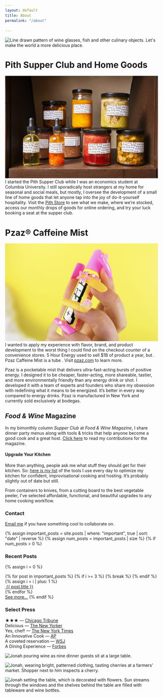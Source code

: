 ```yaml
---
layout: default
title: About
permalink: "/about"

---
```

![Line drawn pattern of wine glasses, fish and other culinary objects.]({{site.baseurl}}/images/9827b5de-d73f-41e3-959d-e674c1effbe5.jpeg)
Let's make the world a more delicious place.


# Pith Supper Club and Home Goods
![](/images/43dd4362-f67a-45d7-ac5e-f859569c7298.jpeg)
I started the Pith Supper Club while I was an economics student at Columbia University. I still sporadically host strangers at my home for seasonal and social meals, but mostly, I oversee the development of a small line of home goods that let anyone tap into the joy of do-it-yourself hospitality. Visit the [Pith Store](www.pith.store) to see what we make, where we’re stocked, access our monthly drops of goods for online ordering, and try your luck booking a seat at the supper club.


# Pzaz® Caffeine Mist
![](/images/18e0207b-a0af-4091-a6d0-e4d0379fb843.jpeg)I wanted to apply my experience with flavor, brand, and product development to the worst thing I could find on the checkout counter of a convenience stores.  5 Hour Energy used to sell $1B of product a year, but . Pzaz Caffeine Mist is a tube . Visit [pzaz.com](Www.Pzaz.com) to learn more.

Pzaz is a pocketable mist that delivers ultra-fast-acting bursts of positive energy. I designed it to be cheaper, faster-acting, more shareable, tastier, and more environmentally friendly than any energy drink or shot. I developed it with a team of experts and founders who share my obsession with redefining what it means to be energized. It’s better in every way compared to energy drinks. Pzaz is manufactured in New York and currently sold exclusively at bodegas. 

## _Food & Wine_ Magazine

In my bimonthly column _Supper Club_ at _Food & Wine Magazine_, I share dinner party menus along with tools & tricks that help anyone become a good cook and a great host. [Click here](https://www.foodandwine.com/author/jonah-reider) to read my contributions for the magazine.

#### Upgrade Your Kitchen

More than anything, people ask me what stuff they should get for their kitchen. So: [here is my list](https://jonahreider.com/?page=diy&post=2019-08-17-cooking-essentials "What should I get for my kitchen? What are the best tools for a kitchen?") of the tools I use every day to optimize my kitchen for confident, improvisational cooking and hosting. It’s probably slightly out of date but still.

From containers to knives, from a cutting board to the best vegetable peeler, I've selected affordable, functional, and beautiful upgrades to any home cooking workflow.

### Contact

[Email me](Mailto:jonah@jonahreider.com) if you have something cool to collaborate on.

{% assign important_posts = site.posts | where: "important", true | sort: "date" | reverse %}
{% assign num_posts = important_posts | size %}
{% if num_posts > 0 %}

### Recent Posts

{% assign i = 0 %}

<div id="featured-posts">
{% for post in important_posts %}
{% if i >= 3 %}
{% break %}
{% endif %}
{% assign i = i | plus: 1 %}
<div>
<a href="" onclick="jumpToPost('{{ post.url | remove_first: '/'}}'); return false;">
<img src="{{ post.icon }}" alt="">
<span>{{ post.title }}</span>
</a>
</div>
{% endfor %}
</div>
<a href="#diy" onclick="jumpToPost()">See more…</a>
{% endif %}

### Select Press

★★★ — [Chicago Tribune](http://www.chicagotribune.com/dining/restaurants/ct-review-intro-jonah-reider-food-0928-20160924-column.html)  
Delicious — [The New Yorker](http://www.newyorker.com/magazine/2017/05/22/pith-graduates-from-the-dorm)  
Yes, chef! — [The New York Times](https://www.nytimes.com/2017/04/20/style/jonah-reider-pith-supper-club.html)  
An Innovative Cook — [AP](https://www.apnews.com/52519470af634cb6afc1c0a2e6c7d731)  
A coveted reservation — [WSJ](http://www.wsj.com/articles/for-columbia-student-entrepreneur-dorm-restaurant-is-just-the-first-course-1454113319)  
A Dining Experience — [Forbes](https://www.forbes.com/video/5734702032001/#40eac57de450)

![Jonah pouring wine as nine dinner guests sit at a large table.]({{site.baseurl}}/images/supper_club_brooklyn.jpg)

![Jonah, wearing bright, patterned clothing, tasting cherries at a farmers' market. Shopper next to him inspects a cherry.]({{site.baseurl}}/images/fort_green_market.jpg)

![Jonah setting the table, which is decorated with flowers. Sun streams through the windows and the shelves behind the table are filled with tableware and wine bottles.]({{site.baseurl}}/images/pith_manhattan.jpg)